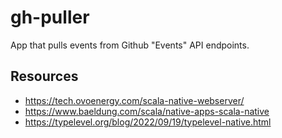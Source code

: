 # gh-puller

App that pulls events from Github "Events" API endpoints.


## Resources
- https://tech.ovoenergy.com/scala-native-webserver/
- https://www.baeldung.com/scala/native-apps-scala-native
- https://typelevel.org/blog/2022/09/19/typelevel-native.html
